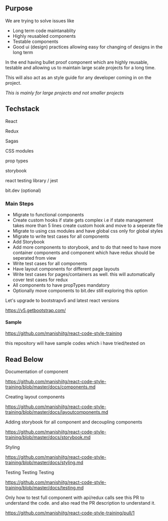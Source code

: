 ## Purpose

We are trying to solve issues like

- Long term code maintanablity 
- Highly reusabled components
- Testable components
- Good ui (design) practices allowing easy for changing of designs in the long term


In the end having bullet proof component which are highly reusable, testable and allowing us to maintain large scale projects for a long time.

This will also act as an style guide for any developer coming in on the project.

*This is mainly for large projects and not smaller projects*

## Techstack

React

Redux

Sagas

CSS modules

prop types

storybook

react testing library / jest

bit.dev (optional)

### Main Steps

- Migrate to functional components
- Create custom hooks if state gets complex i.e if state management takes more than 5 lines create custom hook and move to a seperate file
- Migrate to using css modules and have global css only for global styles
- Migrate to write test cases for all components
- Add Storybook
- Add more components to storybook, and to do that need to have more container components and component which have redux should be seperated from view 
- Write test cases for all components
- Have layout components for different page layouts
- Write test cases for pages/containers as well. this will automatically cover test cases for redux
- All components to have propTypes mandatory
- Optionally move components to bit.dev still exploring this option

Let's upgrade to bootstrapv5 and latest react versions

https://v5.getbootstrap.com/

#### Sample 

https://github.com/manishiitg/react-code-style-training

this repository will have sample codes which i have tried/tested on

## Read Below

Documentation of component

https://github.com/manishiitg/react-code-style-training/blob/master/docs/components.md

Creating layout components

https://github.com/manishiitg/react-code-style-training/blob/master/docs/layoutcomponents.md

Adding storybook for all component and decoupling components

https://github.com/manishiitg/react-code-style-training/blob/master/docs/storybook.md

Styling

https://github.com/manishiitg/react-code-style-training/blob/master/docs/styling.md

Testing Testing Testing 

https://github.com/manishiitg/react-code-style-training/blob/master/docs/testing.md

Only how to test full component with api/redux calls see this PR to understand the code. and also read the PR description to understand it.

https://github.com/manishiitg/react-code-style-training/pull/1


